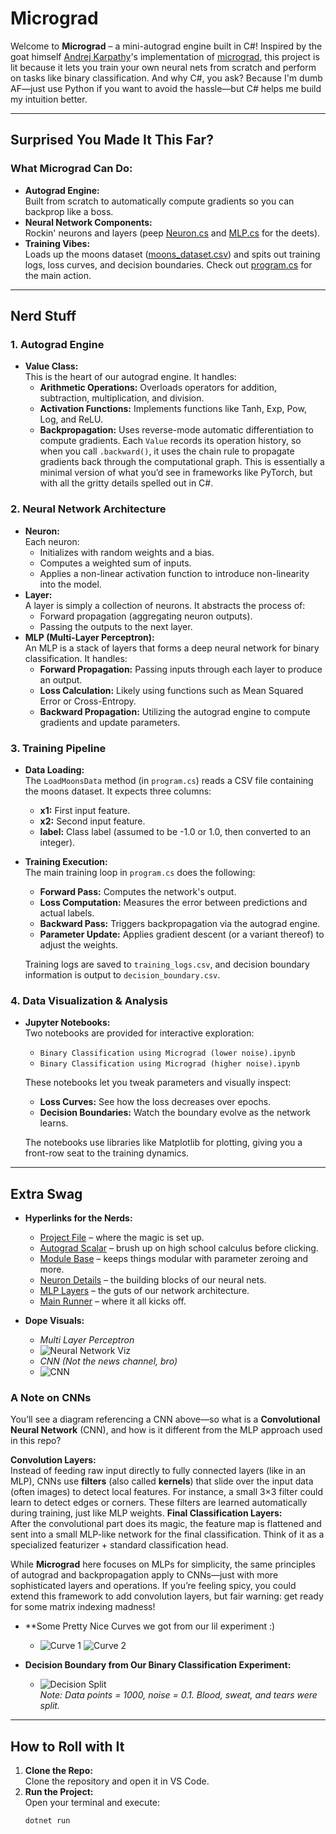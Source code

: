# Micrograd

Welcome to **Micrograd** – a mini-autograd engine built in C#! Inspired by the goat himself [Andrej Karpathy](https://github.com/karpathy)'s implementation of [micrograd](https://github.com/karpathy/micrograd), this project is lit because it lets you train your own neural nets from scratch and perform on tasks like binary classification. And why C#, you ask? Because I'm dumb AF—just use Python if you want to avoid the hassle—but C# helps me build my intuition better.

---

## Surprised You Made It This Far?

### What Micrograd Can Do:
- **Autograd Engine:**  
  Built from scratch to automatically compute gradients so you can backprop like a boss.
- **Neural Network Components:**  
  Rockin' neurons and layers (peep [Neuron.cs](src/Neuron.cs) and [MLP.cs](src/MLP.cs) for the deets).
- **Training Vibes:**  
  Loads up the moons dataset ([moons_dataset.csv](moons_dataset.csv)) and spits out training logs, loss curves, and decision boundaries. Check out [program.cs](program.cs) for the main action.

---

## Nerd Stuff

### 1. Autograd Engine
- **Value Class:**  
  This is the heart of our autograd engine. It handles:
  - **Arithmetic Operations:** Overloads operators for addition, subtraction, multiplication, and division.
  - **Activation Functions:** Implements functions like Tanh, Exp, Pow, Log, and ReLU.
  - **Backpropagation:** Uses reverse-mode automatic differentiation to compute gradients. Each `Value` records its operation history, so when you call `.backward()`, it uses the chain rule to propagate gradients back through the computational graph. This is essentially a minimal version of what you’d see in frameworks like PyTorch, but with all the gritty details spelled out in C#.

### 2. Neural Network Architecture
- **Neuron:**  
  Each neuron:
  - Initializes with random weights and a bias.
  - Computes a weighted sum of inputs.
  - Applies a non-linear activation function to introduce non-linearity into the model.
- **Layer:**  
  A layer is simply a collection of neurons. It abstracts the process of:
  - Forward propagation (aggregating neuron outputs).
  - Passing the outputs to the next layer.
- **MLP (Multi-Layer Perceptron):**  
  An MLP is a stack of layers that forms a deep neural network for binary classification. It handles:
  - **Forward Propagation:** Passing inputs through each layer to produce an output.
  - **Loss Calculation:** Likely using functions such as Mean Squared Error or Cross-Entropy.
  - **Backward Propagation:** Utilizing the autograd engine to compute gradients and update parameters.

### 3. Training Pipeline
- **Data Loading:**  
  The `LoadMoonsData` method (in `program.cs`) reads a CSV file containing the moons dataset. It expects three columns:
  - **x1:** First input feature.
  - **x2:** Second input feature.
  - **label:** Class label (assumed to be -1.0 or 1.0, then converted to an integer).
  
- **Training Execution:**  
  The main training loop in `program.cs` does the following:
  - **Forward Pass:** Computes the network's output.
  - **Loss Computation:** Measures the error between predictions and actual labels.
  - **Backward Pass:** Triggers backpropagation via the autograd engine.
  - **Parameter Update:** Applies gradient descent (or a variant thereof) to adjust the weights.
  
  Training logs are saved to `training_logs.csv`, and decision boundary information is output to `decision_boundary.csv`.

### 4. Data Visualization & Analysis
- **Jupyter Notebooks:**  
  Two notebooks are provided for interactive exploration:
  - `Binary Classification using Micrograd (lower noise).ipynb`
  - `Binary Classification using Micrograd (higher noise).ipynb`
  
  These notebooks let you tweak parameters and visually inspect:
  - **Loss Curves:** See how the loss decreases over epochs.
  - **Decision Boundaries:** Watch the boundary evolve as the network learns.
  
  The notebooks use libraries like Matplotlib for plotting, giving you a front-row seat to the training dynamics.

---

## Extra Swag

- **Hyperlinks for the Nerds:**
  - [Project File](Micrograd.csproj) – where the magic is set up.
  - [Autograd Scalar](src/autograd_scalar.cs) – brush up on high school calculus before clicking.
  - [Module Base](src/Module.cs) – keeps things modular with parameter zeroing and more.
  - [Neuron Details](src/Neuron.cs) – the building blocks of our neural nets.
  - [MLP Layers](src/MLP.cs) – the guts of our network architecture.
  - [Main Runner](program.cs) – where it all kicks off.

- **Dope Visuals:**
  - *Multi Layer Perceptron*
  - ![Neural Network Viz](https://media.datacamp.com/legacy/v1725638284/image_bd3b978959.png)  
  - *CNN (Not the news channel, bro)*  
  - ![CNN](https://miro.medium.com/v2/0*E5gye0i57ipYJh18.png)

### A Note on CNNs
You’ll see a diagram referencing a CNN above—so what is a **Convolutional Neural Network** (CNN), and how is it different from the MLP approach used in this repo?

   **Convolution Layers:**  
     Instead of feeding raw input directly to fully connected layers (like in an MLP), CNNs use **filters** (also called **kernels**) that slide over the input data (often images) to detect local features. For instance, a small 3×3 filter could learn to detect edges or corners. These filters are learned automatically during training, just like MLP weights.
   **Final Classification Layers:**  
     After the convolutional part does its magic, the feature map is flattened and sent into a small MLP-like network for the final classification. Think of it as a specialized featurizer + standard classification head.

While **Micrograd** here focuses on MLPs for simplicity, the same principles of autograd and backpropagation apply to CNNs—just with more sophisticated layers and operations. If you’re feeling spicy, you could extend this framework to add convolution layers, but fair warning: get ready for some matrix indexing madness!

- **Some Pretty Nice Curves we got from our lil experiment :)

  - ![Curve 1](https://github.com/apollofps/Micrograd/blob/60fc0de919af739834a02627110ba532afd1a4b3/img/curves1.png)
    ![Curve 2](https://github.com/apollofps/Micrograd/blob/60fc0de919af739834a02627110ba532afd1a4b3/img/curves%202.png)

- **Decision Boundary from Our Binary Classification Experiment:**
  
  - ![Decision Split](https://github.com/apollofps/Micrograd/blob/0143d3b7c55680a10e952231552a03a704a50629/img/output.png)  
    *Note: Data points = 1000, noise = 0.1. Blood, sweat, and tears were split.*

---

## How to Roll with It

1. **Clone the Repo:**  
   Clone the repository and open it in VS Code.
2. **Run the Project:**  
   Open your terminal and execute:
   ```bash
   dotnet run
